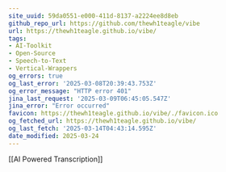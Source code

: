 ```yaml
---
site_uuid: 59da0551-e000-411d-8137-a2224ee8d8eb
github_repo_url: https://github.com/thewh1teagle/vibe
url: https://thewh1teagle.github.io/vibe/
tags:
- AI-Toolkit
- Open-Source
- Speech-to-Text
- Vertical-Wrappers
og_errors: true
og_last_error: '2025-03-08T20:39:43.753Z'
og_error_message: "HTTP error 401"
jina_last_request: '2025-03-09T06:45:05.547Z'
jina_error: "Error occurred"
favicon: https://thewh1teagle.github.io/vibe/./favicon.ico
og_fetched_url: https://thewh1teagle.github.io/vibe/
og_last_fetch: '2025-03-14T04:43:14.595Z'
date_modified: 2025-03-24
---
```





[[AI Powered Transcription]]
